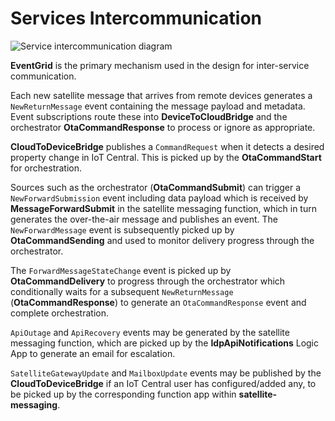 # Services Intercommunication

![Service intercommunication diagram](media/services-intercommunication.png)

**EventGrid** is the primary mechanism used in the design for inter-service 
communication.

Each new satellite message that arrives from remote devices generates a 
`NewReturnMessage` event containing the message payload and metadata.  Event 
subscriptions route these into **DeviceToCloudBridge** and the orchestrator 
**OtaCommandResponse** to process or ignore as appropriate.

**CloudToDeviceBridge** publishes a `CommandRequest` when it detects a desired 
property change in IoT Central.  This is picked up by the **OtaCommandStart** 
for orchestration.

Sources such as the orchestrator (**OtaCommandSubmit**) can trigger a 
`NewForwardSubmission` event including data payload which is received by 
**MessageForwardSubmit** in the satellite messaging function, which in turn 
generates the over-the-air message and publishes an event.  The 
`NewForwardMessage` event is subsequently picked up by **OtaCommandSending** and 
used to monitor delivery progress through the orchestrator.

The `ForwardMessageStateChange` event is picked up by **OtaCommandDelivery** to 
progress through the orchestrator which conditionally waits for a subsequent 
`NewReturnMessage` (**OtaCommandResponse**) to generate an `OtaCommandResponse` 
event and complete orchestration.

`ApiOutage` and `ApiRecovery` events may be generated by the satellite messaging 
function, which are picked up by the **IdpApiNotifications** Logic App to 
generate an email for escalation.

`SatelliteGatewayUpdate` and `MailboxUpdate` events may be published by the 
**CloudToDeviceBridge** if an IoT Central user has configured/added any, to be 
picked up by the corresponding function app within **satellite-messaging**.